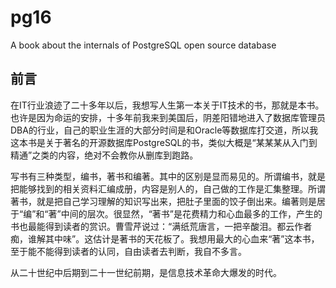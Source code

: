 # pg16
A book about the internals of PostgreSQL open source database

## 前言

在IT行业浪迹了二十多年以后，我想写人生第一本关于IT技术的书，那就是本书。也许是因为命运的安排，十多年前我来到美国后，阴差阳错地进入了数据库管理员DBA的行业，自己的职业生涯的大部分时间是和Oracle等数据库打交道，所以我这本书是关于著名的开源数据库PostgreSQL的书，类似大概是“某某某从入门到精通”之类的内容，绝对不会教你从删库到跑路。

写书有三种类型，编书，著书和编著。其中的区别是显而易见的。所谓编书，就是把能够找到的相关资料汇编成册，内容是别人的，自己做的工作是汇集整理。所谓著书，就是把自己学习理解的知识写出来，把肚子里面的饺子倒出来。编著则是居于“编”和“著”中间的层次。很显然，“著书”是花费精力和心血最多的工作，产生的书也最能得到读者的赏识。曹雪芹说过：“满纸荒唐言，一把辛酸泪。都云作者痴，谁解其中味”。这估计是著书的天花板了。我想用最大的心血来“著”这本书，至于能不能得到读者的认同，自由读者去判断，我自不多言。

从二十世纪中后期到二十一世纪前期，是信息技术革命大爆发的时代。

